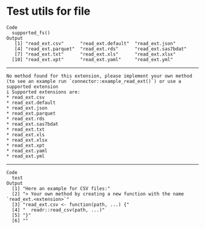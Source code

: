 # Test utils for file

    Code
      supported_fs()
    Output
       [1] "read_ext.csv"      "read_ext.default"  "read_ext.json"    
       [4] "read_ext.parquet"  "read_ext.rds"      "read_ext.sas7bdat"
       [7] "read_ext.txt"      "read_ext.xls"      "read_ext.xlsx"    
      [10] "read_ext.xpt"      "read_ext.yaml"     "read_ext.yml"     

---

    No method found for this extension, please implement your own method (to see an example run `connector::example_read_ext()`) or use a supported extension
    i Supported extensions are:
    * read_ext.csv
    * read_ext.default
    * read_ext.json
    * read_ext.parquet
    * read_ext.rds
    * read_ext.sas7bdat
    * read_ext.txt
    * read_ext.xls
    * read_ext.xlsx
    * read_ext.xpt
    * read_ext.yaml
    * read_ext.yml

---

    Code
      test
    Output
      [1] "Here an example for CSV files:"                                                   
      [2] "> Your own method by creating a new function with the name `read_ext.<extension>`"
      [3] "read_ext.csv <- function(path, ...) {"                                            
      [4] "  readr::read_csv(path, ...)"                                                     
      [5] "}"                                                                                
      [6] ""                                                                                 
